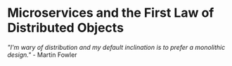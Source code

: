 # Microservices and the First Law of Distributed Objects

*"I'm wary of distribution and my default inclination is to prefer a monolithic design."* - Martin Fowler 